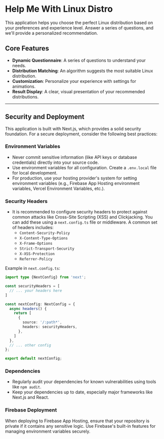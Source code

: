 # Help Me With Linux Distro

This application helps you choose the perfect Linux distribution based on your preferences and experience level. Answer a series of questions, and we'll provide a personalized recommendation.

## Core Features

- **Dynamic Questionnaire**: A series of questions to understand your needs.
- **Distribution Matching**: An algorithm suggests the most suitable Linux distribution.
- **Customization**: Personalize your experience with settings for animations.
- **Result Display**: A clear, visual presentation of your recommended distributions.

---

## Security and Deployment

This application is built with Next.js, which provides a solid security foundation. For a secure deployment, consider the following best practices:

### Environment Variables
- Never commit sensitive information (like API keys or database credentials) directly into your source code.
- Use environment variables for all configuration. Create a `.env.local` file for local development.
- For production, use your hosting provider's system for setting environment variables (e.g., Firebase App Hosting environment variables, Vercel Environment Variables, etc.).

### Security Headers
- It is recommended to configure security headers to protect against common attacks like Cross-Site Scripting (XSS) and Clickjacking. You can add these using a `next.config.ts` file or middleware. A common set of headers includes:
  - `Content-Security-Policy`
  - `X-Content-Type-Options`
  - `X-Frame-Options`
  - `Strict-Transport-Security`
  - `X-XSS-Protection`
  - `Referrer-Policy`

Example in `next.config.ts`:
```ts
import type {NextConfig} from 'next';

const securityHeaders = [
  // ... your headers here
]

const nextConfig: NextConfig = {
  async headers() {
    return [
      {
        source: '/:path*',
        headers: securityHeaders,
      },
    ]
  },
  // ... other config
};

export default nextConfig;
```

### Dependencies
- Regularly audit your dependencies for known vulnerabilities using tools like `npm audit`.
- Keep your dependencies up to date, especially major frameworks like Next.js and React.

### Firebase Deployment
When deploying to Firebase App Hosting, ensure that your repository is private if it contains any sensitive logic. Use Firebase's built-in features for managing environment variables securely.
